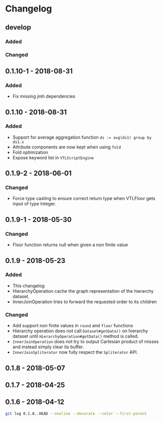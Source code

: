 # Changelog 

## develop

### Added

### Changed

## 0.1.10-1 - 2018-08-31

### Added 

* Fix missing jmh dependencies

## 0.1.10 - 2018-08-31

### Added

* Support for average aggregation function `ds := avg(ds1) group by ds1.x`
* Attribute components are now kept when using `fold`
* Fold optimization
* Expose keyword list in `VTLScriptEngine`

## 0.1.9-2 - 2018-06-01

### Changed

* Force type casting to ensure correct return type when VTLFloor gets input of type Integer.

## 0.1.9-1 - 2018-05-30

### Changed

* Floor function returns null when given a non finite value

## 0.1.9 - 2018-05-23

### Added

* This changelog
* HierarchyOperation cache the graph representation of the hierarchy dataset.
* InnerJoinOperation tries to forward the requested order to its children

### Changed

* Add support non finite values in `round` and `floor` functions
* Hierarchy operation does not call `Dataset#getData()` on hierarchy dataset until `HierarchyOperation#getData()` method is called.
* `InnerJoinOperation` does not try to output Cartesian product of misses and instead simply clear its buffer.
* `InnerJoinSpliterator` now fully respect the `Spliterator` API.

##  0.1.8 - 2018-05-07

## 0.1.7 - 2018-04-25

## 0.1.6 - 2018-04-12



```bash
git log 0.1.8..HEAD --oneline --decorate --color --first-parent
```



